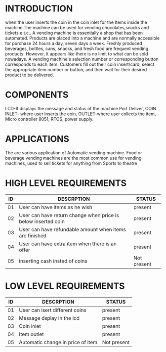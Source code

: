 # INTRODUCTION
when the user inserts the coin in the coin inlet for the Items inside the machine.The machine can be used for vending  chocolates,snacks and tickets e.t.c.. A vending machine is essentially a shop that has been automated. Products are placed into a machine and are normally accessible for purchase 24 hours a day, seven days a week. Freshly produced beverages, bottles, cans, snacks, and fresh food are frequent vending products. However, it appears like there is no limit to what can be sold nowadays. A vending machine's selection number or corresponding button corresponds to each item. Customers fill out their coin insert/card, select the appropriate item number or button, and then wait for their desired product to be delivered.
# COMPONENTS
LCD-It displays the message and status of the machine Port Deliver,
COIN INLET- where user inserts the coin,
OUTLET-where user collects the item,
Micro controller 8051,
RTOS,
power supply.
# APPLICATIONS
The are various application of Automatic vending machine. Food or beverage vending machines are the most common use for vending machines, used to sell tickets for anything from  Sports to theatre
# HIGH LEVEL REQUIREMENTS
| ID   | DESCRPTION  | STATUS  |
|-------------|-------------------|-----------|
| 01 | User can have items as he wish| present |
| 02 | User can have return change when price is below inserted coin | present |
| 03 | User can have refundable amount when items are finished | present |
| 04 | User can have extra item when there is an offer | present |
| 05 | inserting cash insted of coins | Not present |
# LOW LEVEL REQUIREMENTS
| ID   | DESCRPTION  | STATUS  |
|-------------|-------------------|-----------|
| 01 | User can isert different coins| present |
| 02 | Message dsplay in the lcd | present |
| 03 | Coin inlet | present |
| 04 | Item outlet | present |
| 05 |Automatic change in price of item  | Not present |
